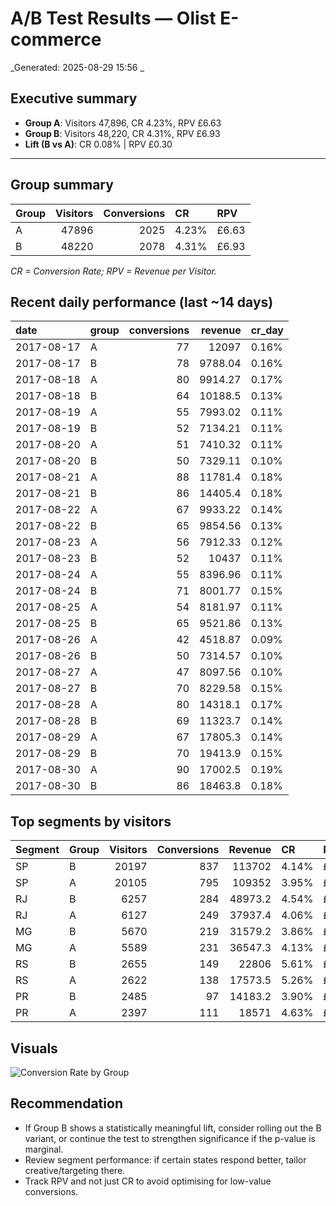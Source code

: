 # A/B Test Results — Olist E-commerce

_Generated: 2025-08-29 15:56 _

## Executive summary

- **Group A**: Visitors 47,896, CR 4.23%, RPV £6.63
- **Group B**: Visitors 48,220, CR 4.31%, RPV £6.93
- **Lift (B vs A)**: CR 0.08% | RPV £0.30

---

## Group summary

| Group   |   Visitors |   Conversions | CR    | RPV   |
|:--------|-----------:|--------------:|:------|:------|
| A       |      47896 |          2025 | 4.23% | £6.63 |
| B       |      48220 |          2078 | 4.31% | £6.93 |

*CR = Conversion Rate; RPV = Revenue per Visitor.*


## Recent daily performance (last ~14 days)

| date       | group   |   conversions |   revenue | cr_day   |
|:-----------|:--------|--------------:|----------:|:---------|
| 2017-08-17 | A       |            77 |  12097    | 0.16%    |
| 2017-08-17 | B       |            78 |   9788.04 | 0.16%    |
| 2017-08-18 | A       |            80 |   9914.27 | 0.17%    |
| 2017-08-18 | B       |            64 |  10188.5  | 0.13%    |
| 2017-08-19 | A       |            55 |   7993.02 | 0.11%    |
| 2017-08-19 | B       |            52 |   7134.21 | 0.11%    |
| 2017-08-20 | A       |            51 |   7410.32 | 0.11%    |
| 2017-08-20 | B       |            50 |   7329.11 | 0.10%    |
| 2017-08-21 | A       |            88 |  11781.4  | 0.18%    |
| 2017-08-21 | B       |            86 |  14405.4  | 0.18%    |
| 2017-08-22 | A       |            67 |   9933.22 | 0.14%    |
| 2017-08-22 | B       |            65 |   9854.56 | 0.13%    |
| 2017-08-23 | A       |            56 |   7912.33 | 0.12%    |
| 2017-08-23 | B       |            52 |  10437    | 0.11%    |
| 2017-08-24 | A       |            55 |   8396.96 | 0.11%    |
| 2017-08-24 | B       |            71 |   8001.77 | 0.15%    |
| 2017-08-25 | A       |            54 |   8181.97 | 0.11%    |
| 2017-08-25 | B       |            65 |   9521.86 | 0.13%    |
| 2017-08-26 | A       |            42 |   4518.87 | 0.09%    |
| 2017-08-26 | B       |            50 |   7314.57 | 0.10%    |
| 2017-08-27 | A       |            47 |   8097.56 | 0.10%    |
| 2017-08-27 | B       |            70 |   8229.58 | 0.15%    |
| 2017-08-28 | A       |            80 |  14318.1  | 0.17%    |
| 2017-08-28 | B       |            69 |  11323.7  | 0.14%    |
| 2017-08-29 | A       |            67 |  17805.3  | 0.14%    |
| 2017-08-29 | B       |            70 |  19413.9  | 0.15%    |
| 2017-08-30 | A       |            90 |  17002.5  | 0.19%    |
| 2017-08-30 | B       |            86 |  18463.8  | 0.18%    |

## Top segments by visitors

| Segment   | Group   |   Visitors |   Conversions |   Revenue | CR    | RPV   |
|:----------|:--------|-----------:|--------------:|----------:|:------|:------|
| SP        | B       |      20197 |           837 |  113702   | 4.14% | £5.63 |
| SP        | A       |      20105 |           795 |  109352   | 3.95% | £5.44 |
| RJ        | B       |       6257 |           284 |   48973.2 | 4.54% | £7.83 |
| RJ        | A       |       6127 |           249 |   37937.4 | 4.06% | £6.19 |
| MG        | B       |       5670 |           219 |   31579.2 | 3.86% | £5.57 |
| MG        | A       |       5589 |           231 |   36547.3 | 4.13% | £6.54 |
| RS        | B       |       2655 |           149 |   22806   | 5.61% | £8.59 |
| RS        | A       |       2622 |           138 |   17573.5 | 5.26% | £6.70 |
| PR        | B       |       2485 |            97 |   14183.2 | 3.90% | £5.71 |
| PR        | A       |       2397 |           111 |   18571   | 4.63% | £7.75 |

## Visuals

![Conversion Rate by Group](C:/Users/Mustakim/ab-testing-olits/outputs/plots/cr_by_group.png)


## Recommendation

- If Group B shows a statistically meaningful lift, consider rolling out the B variant, or continue the test to strengthen significance if the p-value is marginal.
- Review segment performance: if certain states respond better, tailor creative/targeting there.
- Track RPV and not just CR to avoid optimising for low-value conversions.
